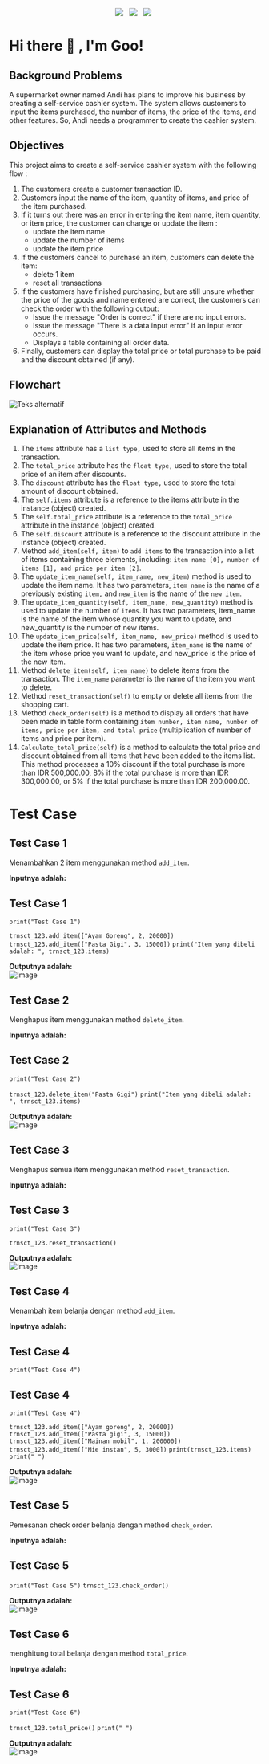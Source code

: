 <p align='center'>
<a href="https://python.org/en/">
    <img src="https://img.shields.io/badge/Python-3776AB?style=for-the-badge&logo=python&logoColor=white"/></a>&nbsp;&nbsp;
<a href="https://github.com/putusetya/LMS-Project">
    <img src="https://img.shields.io/badge/putusetya/LMS-Project-2F 4F 4F?style=for-the-badge&logo=github&logoColor=white"/></a>&nbsp;&nbsp;
<a href="https://github.com/jovitakurniawan/python-LMS">
  <img src="https://img.shields.io/badge/jovitakurniawan/python-LMS-2F 4F 4F?style=for-the-badge&logo=github&logoColor=white"/></a>&nbsp;&nbsp;
</p>

# <summary><strong>Hi there :wave: , I'm Goo!</strong></summary>


## Background Problems
A supermarket owner named Andi has plans to improve his business by creating a self-service cashier system. The system allows customers to input the items purchased, the number of items, the price of the items, and other features. So, Andi needs a programmer to create the cashier system.


## Objectives
This project aims to create a self-service cashier system with the following flow :


1. The customers create a customer transaction ID.
2. Customers input the name of the item, quantity of items, and price of the item purchased.
3. If it turns out there was an error in entering the item name, item quantity, or item price, the customer can change or update the item :
    - update the item name
    - update the number of items
    - update the item price
4. If the customers cancel to purchase an item, customers can delete the item:
    - delete 1 item
    - reset all transactions
5. If the customers have finished purchasing, but are still unsure whether the price of the goods and name entered are correct, the customers can check the order with the following output:
    - Issue the message "Order is correct" if there are no input errors.
    - Issue the message "There is a data input error" if an input error occurs.
    - Displays a table containing all order data.
6. Finally, customers can display the total price or total purchase to be paid and the discount obtained (if any).

## Flowchart

![Teks alternatif](img/Flowchart.jpg)



## Explanation of Attributes and Methods

1. 	The `items` attribute has a `list type,` used to store all items in the transaction.
2. 	The `total_price` attribute has the `float type,` used to store the total price of an item after discounts.
3. 	The `discount` attribute has the `float type,` used to store the total amount of discount obtained.
4. 	The `self.items` attribute is a reference to the items attribute in the instance (object) created.
5. 	The `self.total_price` attribute is a reference to the `total_price` attribute in the instance (object) created.
6. 	The `self.discount` attribute is a reference to the discount attribute in the instance (object) created.
7. 	Method `add_item(self, item)` to `add items` to the transaction into a list of items containing three elements, including: `item name [0], number of items [1], and price per item [2]`.
8. 	The `update_item_name(self, item_name, new_item)` method is used to update the item name. It has two parameters, `item_name` is the name of a previously existing `item,` and `new_item` is the name of the `new item`.
9. 	The `update_item_quantity(self, item_name, new_quantity)` method is used to update the number of `items`. It has two parameters, item_name is the name of the item whose quantity you want to update, and new_quantity is the number of new items.
10. The `update_item_price(self, item_name, new_price)` method is used to update the item price. It has two parameters, `item_name` is the name of the item whose price you want to update, and new_price is the price of the new item.
11. Method `delete_item(self, item_name)` to delete items from the transaction. The `item_name` parameter is the name of the item you want to delete.
12.	Method `reset_transaction(self)` to empty or delete all items from the shopping cart. 
13. Method `check_order(self)` is a method to display all orders that have been made in table form containing `item number, item name, number of items, price per item, and total price` (multiplication of number of items and price per item).
14.	`Calculate_total_price(self)` is a method to calculate the total price and discount obtained from all items that have been added to the items list. This method processes a 10% discount if the total purchase is more than IDR 500,000.00, 8% if the total purchase is more than IDR 300,000.00, or 5% if the total purchase is more than IDR 200,000.00.

# Test Case
## Test Case 1
Menambahkan 2 item menggunakan method `add_item`.

**Inputnya adalah:**<br />
## Test Case 1
`print("Test Case 1")`

`trnsct_123.add_item(["Ayam Goreng", 2, 20000])`
`trnsct_123.add_item(["Pasta Gigi", 3, 15000])`
`print("Item yang dibeli adalah: ", trnsct_123.items)`

**Outputnya adalah:**<br />
![image](img/Test_Case_1.png)

## Test Case 2
Menghapus item menggunakan method `delete_item`.

**Inputnya adalah:**<br />
## Test Case 2
`print("Test Case 2")`

`trnsct_123.delete_item("Pasta Gigi")`
`print("Item yang dibeli adalah: ", trnsct_123.items)`

**Outputnya adalah:**<br />
![image](img/Test_Case_2.png)

## Test Case 3
Menghapus semua item menggunakan method `reset_transaction`.

**Inputnya adalah:**<br />
## Test Case 3
`print("Test Case 3")`

`trnsct_123.reset_transaction()`

**Outputnya adalah:**<br />
![image](img/Test_Case_3.png)

## Test Case 4
Menambah item belanja dengan method `add_item`.

**Inputnya adalah:**<br />
## Test Case 4
`print("Test Case 4")`

## Test Case 4
`print("Test Case 4")`

`trnsct_123.add_item(["Ayam goreng", 2, 20000])`
`trnsct_123.add_item(["Pasta gigi", 3, 15000])`
`trnsct_123.add_item(["Mainan mobil", 1, 200000])`
`trnsct_123.add_item(["Mie instan", 5, 3000])`
`print(trnsct_123.items)`
`print(" ")`

**Outputnya adalah:**<br />
![image](img/Test_Case_4.png)

## Test Case 5
Pemesanan check order belanja dengan method `check_order`.

**Inputnya adalah:**<br />
## Test Case 5
`print("Test Case 5")`
`trnsct_123.check_order()`

**Outputnya adalah:**<br />
![image](img/Test_Case_5.png)


## Test Case 6
menghitung total belanja dengan method `total_price`.

**Inputnya adalah:**<br />
## Test Case 6
`print("Test Case 6")`

`trnsct_123.total_price()`
`print(" ")`

**Outputnya adalah:**<br />
![image](img/Test_Case_6.png)





